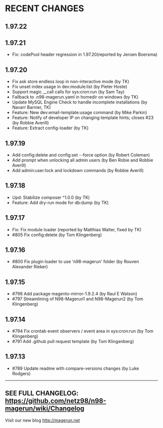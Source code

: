 RECENT CHANGES
==============

1.97.22
-------

1.97.21
-------

* Fix: codePool header regression in 1.97.20(reported by Jeroen Boersma)

1.97.20
-------

* Fix ask store endless loop in non-interactive mode (by TK)
* Fix unset index usage in dev:module:list (by Pieter Hoste)
* Support magic \__call calls for sys:cron:run (by Sam Tay)
* Fallback to .n98-magerun.yaml in homedir on windows (by TK)
* Update MySQL Engine Check to handle incomplete installations (by Navarr Barnier, TK)
* Feature: New dev:email-template:usage command (by Mike Parkin)
* Feature: Notify of developer IP on changing template hints; closes #23 (by Robbie Averill)
* Feature: Extract config-loader (by TK)

1.97.19
-------

* Add config:delete and config:set --force option (by Robert Coleman)
* Add prompt when unlocking all admin users (by Ben Robie and Robbie Averill)
* Add admin:user:lock and lockdown commands (by Robbie Averill)

1.97.18
-------

* Upd: Stabilize composer ^1.0.0 (by TK)
* Feature: Add dry-run mode for db:dump (by TK)

1.97.17
-------

* Fix: Fix module loader (reported by Matthias Walter, fixed by TK)
* #805 Fix config:delete (by Tom Klingenberg)

1.97.16
-------

* #800 Fix plugin loader to use 'n98-magerun' folder (by Rouven Alexander Rieker)

1.97.15
-------

* #798 Add package magento-mirror-1.9.2.4 (by Raul E Watson)
* #797 Streamlining of N98-Magerun1 and N98-Magerun2 (by Tom Klingenberg)

1.97.14
-------

* #794 Fix crontab event observers / event area in sys:cron:run (by Tom Klingenberg)
* #791 Add .github pull request template (by Tom Klingenberg)

1.97.13
-------

* #789 Update readme with compare-versions changes  (by Luke Rodgers)

------------------------------------------------------------------------
SEE FULL CHANGELOG: https://github.com/netz98/n98-magerun/wiki/Changelog
------------------------------------------------------------------------

Visit our new blog http://magerun.net
